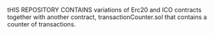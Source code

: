 tHIS REPOSITORY CONTAINS variations of Erc20 and ICO contracts together with another contract, transactionCounter.sol that contains a counter of transactions.
